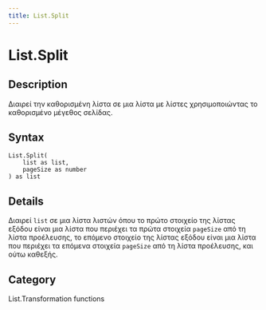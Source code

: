 ```yaml
---
title: List.Split
---
```


# List.Split


## Description

Διαιρεί την καθορισμένη λίστα σε μια λίστα με λίστες χρησιμοποιώντας το καθορισμένο μέγεθος σελίδας.


## Syntax

```powerquery
List.Split(
    list as list,
    pageSize as number
) as list
```


## Details

Διαιρεί <code>list</code> σε μια λίστα λιστών όπου το πρώτο στοιχείο της λίστας εξόδου είναι μια λίστα που περιέχει τα πρώτα στοιχεία <code>pageSize</code> από    τη λίστα προέλευσης, το επόμενο στοιχείο της λίστας εξόδου είναι μια λίστα που περιέχει τα επόμενα στοιχεία <code>pageSize</code> από τη λίστα προέλευσης,  και ούτω καθεξής.



## Category
List.Transformation functions
